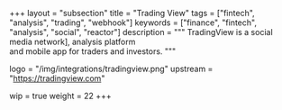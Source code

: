 +++
layout = "subsection"
title = "Trading View"
tags = ["fintech", "analysis", "trading", "webhook"]
keywords = ["finance", "fintech", "analysis", "social", "reactor"]
description = """
TradingView is a social media network], analysis platform<br/>
and mobile app for traders and investors.
"""

logo = "/img/integrations/tradingview.png"
upstream = "https://tradingview.com"

wip = true
weight = 22
+++
